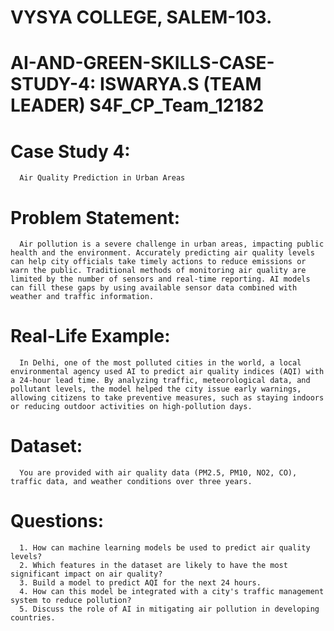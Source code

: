 # VYSYA COLLEGE, SALEM-103. 
# AI-AND-GREEN-SKILLS-CASE-STUDY-4: ISWARYA.S (TEAM LEADER) S4F_CP_Team_12182

# Case Study 4: 
      Air Quality Prediction in Urban Areas
# Problem Statement: 
      Air pollution is a severe challenge in urban areas, impacting public health and the environment. Accurately predicting air quality levels can help city officials take timely actions to reduce emissions or warn the public. Traditional methods of monitoring air quality are limited by the number of sensors and real-time reporting. AI models can fill these gaps by using available sensor data combined with weather and traffic information.
# Real-Life Example: 
      In Delhi, one of the most polluted cities in the world, a local environmental agency used AI to predict air quality indices (AQI) with a 24-hour lead time. By analyzing traffic, meteorological data, and pollutant levels, the model helped the city issue early warnings, allowing citizens to take preventive measures, such as staying indoors or reducing outdoor activities on high-pollution days.
# Dataset: 
      You are provided with air quality data (PM2.5, PM10, NO2, CO), traffic data, and weather conditions over three years.
# Questions:
      1. How can machine learning models be used to predict air quality levels?
      2. Which features in the dataset are likely to have the most significant impact on air quality?
      3. Build a model to predict AQI for the next 24 hours.
      4. How can this model be integrated with a city's traffic management system to reduce pollution?
      5. Discuss the role of AI in mitigating air pollution in developing countries.

